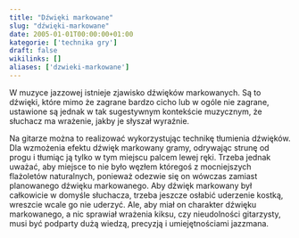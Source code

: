 ```yaml
---
title: "Dźwięki markowane"
slug: "dźwięki-markowane"
date: 2005-01-01T00:00:00+01:00
kategorie: ['technika gry']
draft: false
wikilinks: []
aliases: ['dzwieki-markowane']
---
```

W muzyce jazzowej istnieje zjawisko dźwięków markowanych. Są to dźwięki,
które mimo że zagrane bardzo cicho lub w ogóle nie zagrane, ustawione są
jednak w tak sugestywnym kontekście muzycznym, że słuchacz ma wrażenie,
jakby je słyszał wyraźnie.

Na gitarze można to realizować wykorzystując technikę tłumienia
dźwięków. Dla wzmożenia efektu dźwięk markowany gramy, odrywając
strunę od progu i tłumiąc ją tylko w tym miejscu palcem lewej ręki.
Trzeba jednak uważać, aby miejsce to nie było węzłem któregoś z
mocniejszych flażoletów naturalnych, ponieważ odezwie się on wówczas
zamiast planowanego dźwięku markowanego. Aby dźwięk markowany był
całkowicie w domyśle słuchacza, trzeba jeszcze osłabić uderzenie
kostką, wreszcie wcale go nie uderzyć. Ale, aby miał on charakter
dźwięku markowanego, a nic sprawiał wrażenia kiksu, czy nieudolności
gitarzysty, musi być podparty dużą wiedzą, precyzją i umiejętnościami
jazzmana.

